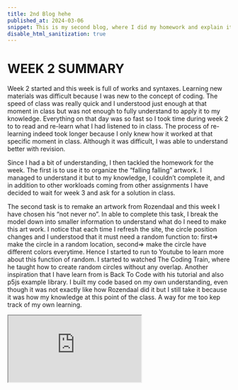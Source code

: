 ```yaml
---
title: 2nd Blog hehe
published_at: 2024-03-06
snippet: This is my second blog, where I did my homework and explain it
disable_html_sanitization: true
---
```

# WEEK 2 SUMMARY
Week 2 started and this week is full of works and syntaxes. Learning new materials was difficult because I was new to the concept of coding. The speed of class was really quick and I understood just enough at that moment in class but was not enough to fully understand to apply it to my knowledge. Everything on that day was so fast so I took time during week 2 to to read and re-learn what I had listened to in class. The process of re-learning indeed took longer because I only knew how it worked at that specific moment in class. Although it was difficult, I was able to understand better with revision. 

Since I had a bit of understanding, I then tackled the homework for the week. The first is to use it to organize the “falling falling” artwork. I managed to understand it but to my knowledge, I couldn’t complete it, and in addition to other workloads coming from other assignments I have decided to wait for week 3 and ask for a solution in class.

The second task is to remake an artwork from Rozendaal and this week I have chosen his “not never no”. In able to complete this task, I break the model down into smaller information to understand what do I need to make this art work. I notice that each time I refresh the site, the circle position changes and I understood that it must need a random function to: first=> make the circle in a random location, second=> make the circle have different colors everytime. Hence I started to run to Youtube to learn more about this function of random. I started to watched The Coding Train, where he taught how to create random circles without any overlap. Another inspiration that I have learn from is Back To Code with his tutorial and also p5js example library. I built my code based on my own understanding, even though it was not exactly like how Rozendaal did it but I still take it because it was how my knowledge at this point of the class. A way for me too kep track of my own learning.

<iframe src="https://editor.p5js.org/khoanguyen1111/full/RbPhTKsn9"></iframe>